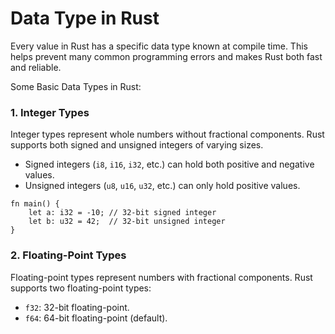 # Data Type in Rust
Every value in Rust has a specific data type known at compile time. 
This helps prevent many common programming errors and makes Rust both fast and reliable.

Some Basic Data Types in Rust:
### 1. Integer Types
Integer types represent whole numbers without fractional components.
Rust supports both signed and unsigned integers of varying sizes.
- Signed integers (`i8`, `i16`, `i32`, etc.) can hold both positive and negative values.
- Unsigned integers (`u8`, `u16`, `u32`, etc.) can only hold positive values.
```
fn main() {
    let a: i32 = -10; // 32-bit signed integer
    let b: u32 = 42;  // 32-bit unsigned integer
}
```
### 2. Floating-Point Types
Floating-point types represent numbers with fractional components. Rust supports two floating-point types:

- `f32`: 32-bit floating-point.
- `f64`: 64-bit floating-point (default).
